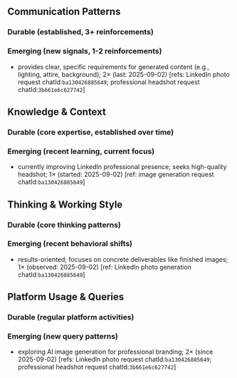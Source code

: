 ## Communication Patterns
### Durable (established, 3+ reinforcements)

### Emerging (new signals, 1-2 reinforcements)
- provides clear, specific requirements for generated content (e.g., lighting, attire, background); 2× (last: 2025-09-02) [refs: LinkedIn photo request chatId:`ba130426885649`; professional headshot request chatId:`3b661e6c627742`]

## Knowledge & Context
### Durable (core expertise, established over time)

### Emerging (recent learning, current focus)
- currently improving LinkedIn professional presence; seeks high-quality headshot; 1× (started: 2025-09-02) [ref: image generation request chatId:`ba130426885649`]

## Thinking & Working Style
### Durable (core thinking patterns)

### Emerging (recent behavioral shifts)
- results-oriented; focuses on concrete deliverables like finished images; 1× (observed: 2025-09-02) [ref: LinkedIn photo generation chatId:`ba130426885649`]

## Platform Usage & Queries
### Durable (regular platform activities)

### Emerging (new query patterns)
- exploring AI image generation for professional branding; 2× (since 2025-09-02) [refs: LinkedIn photo request chatId:`ba130426885649`; professional headshot request chatId:`3b661e6c627742`]